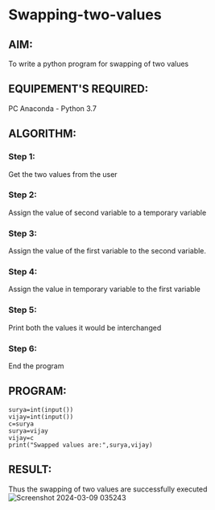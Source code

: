 # Swapping-two-values
## AIM:
To write a python program for swapping of two values
## EQUIPEMENT'S REQUIRED: 
PC
Anaconda - Python 3.7
## ALGORITHM: 
### Step 1:
Get the two values from the user
### Step 2: 
Assign the value of second variable to a temporary variable 
### Step 3: 
Assign the value of the first variable to the second variable.
### Step 4:  
Assign the value in temporary variable to the first variable
### Step 5: 
Print both the values it would be interchanged
### Step 6: 
End the program
## PROGRAM:
```
surya=int(input())
vijay=int(input())
c=surya
surya=vijay
vijay=c
print("Swapped values are:",surya,vijay)
```


## RESULT:
Thus the swapping of two values are successfully executed
![Screenshot 2024-03-09 035243](https://github.com/iniyasri4464/Swapping-two-values/assets/152419072/4ab2fa50-a6c3-4561-84e0-9df22949fc00)



